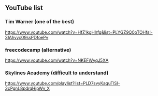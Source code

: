 ## YouTube list

### Tim Warner (one of the best)
https://www.youtube.com/watch?v=HfZ1kgHlrfg&list=PLYGZ9Q0oTOHfsI-3IAhvyc09ssPDfoePv

### freecodecamp (alternative)
https://www.youtube.com/watch?v=NKEFWyqJ5XA

### Skylines Academy (difficult to understand)
https://www.youtube.com/playlist?list=PLD7svyKaquTlSI-3cPgnL8pdrqHipWv_X
